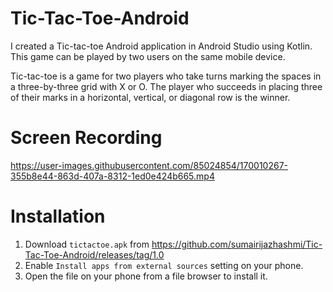 # Tic-Tac-Toe-Android

I created a Tic-tac-toe Android application in Android Studio using Kotlin. This game can be played by two users on the same mobile device.

Tic-tac-toe is a game for two players who take turns marking the spaces in a three-by-three grid with X or O. The player who succeeds in placing three of their marks in a horizontal, vertical, or diagonal row is the winner. 


# Screen Recording

https://user-images.githubusercontent.com/85024854/170010267-355b8e44-863d-407a-8312-1ed0e424b665.mp4

# Installation

1. Download `tictactoe.apk` from https://github.com/sumairijazhashmi/Tic-Tac-Toe-Android/releases/tag/1.0 
2. Enable `Install apps from external sources` setting on your phone.
3. Open the file on your phone from a file browser to install it.
